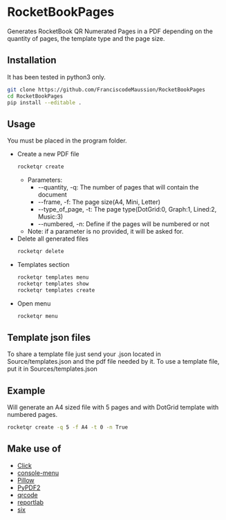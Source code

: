 # RocketBookPages
Generates RocketBook QR Numerated Pages in a PDF depending on the quantity of pages, the template type and the page size.

## Installation
It has been tested in python3 only.
```bash
git clone https://github.com/FranciscodeMaussion/RocketBookPages
cd RocketBookPages
pip install --editable .
```

## Usage
You must be placed in the program folder.

- Create a new PDF file 
    ```bash
    rocketqr create
    ```
    - Parameters:
        - --quantity, -q: The number of pages that will contain the document
        - --frame, -f: The page size(A4, Mini, Letter)
        - --type_of_page, -t: The page type(DotGrid:0, Graph:1, Lined:2, Music:3)
        - --numbered, -n: Define if the pages will be numbered or not
    - Note: if a parameter is no provided, it will be asked for.
- Delete all generated files
    ```bash
    rocketqr delete
    ```
- Templates section
    ```bash
    rocketqr templates menu
    rocketqr templates show
    rocketqr templates create
    ```
- Open menu
    ```bash
    rocketqr menu
    ```
  
## Template json files
To share a template file just send your .json located in Source/templates.json and the pdf file needed by it.
To use a template file, put it in Sources/templates.json

## Example
Will generate an A4 sized file with 5 pages and with DotGrid template with numbered pages.
```bash
rocketqr create -q 5 -f A4 -t 0 -n True
```

## Make use of
- [Click](https://click.palletsprojects.com)
- [console-menu](https://github.com/aegirhall/console-menu)
- [Pillow](https://pillow.readthedocs.io/en/stable/)
- [PyPDF2](https://pythonhosted.org/PyPDF2/)
- [qrcode](https://github.com/lincolnloop/python-qrcode)
- [reportlab](https://www.reportlab.com/)
- [six](https://github.com/benjaminp/six)

